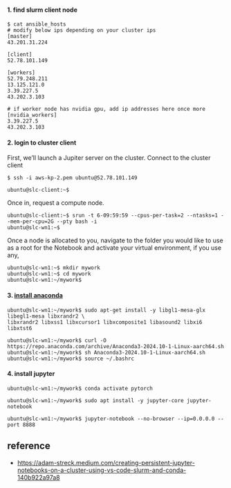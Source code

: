 
#### 1. find slurm client node #### 
```
$ cat ansible_hosts
# modify below ips depending on your cluster ips
[master]
43.201.31.224

[client]
52.78.101.149

[workers]
52.79.248.211
13.125.121.0
3.39.227.5
43.202.3.103

# if worker node has nvidia gpu, add ip addresses here once more
[nvidia_workers]
3.39.227.5
43.202.3.103
```

#### 2. login to cluster client ####
First, we’ll launch a Jupiter server on the cluster. Connect to the cluster client
```
$ ssh -i aws-kp-2.pem ubuntu@52.78.101.149

ubuntu@slc-client:~$
```
Once in, request a compute node.
```
ubuntu@slc-client:~$ srun -t 6-09:59:59 --cpus-per-task=2 --ntasks=1 --mem-per-cpu=2G --pty bash -i
ubuntu@slc-wn1:~$
```

Once a node is allocated to you, navigate to the folder you would like to use as a root for the Notebook and activate your virtual environment, if you use any,
```
ubuntu@slc-wn1:~$ mkdir mywork
ubuntu@slc-wn1:~$ cd mywork
ubuntu@slc-wn1:~/mywork$
```

#### 3. [install anaconda](https://docs.anaconda.com/anaconda/install/) ####
```
ubuntu@slc-wn1:~/mywork$ sudo apt-get install -y libgl1-mesa-glx libegl1-mesa libxrandr2 \
libxrandr2 libxss1 libxcursor1 libxcomposite1 libasound2 libxi6 libxtst6

ubuntu@slc-wn1:~/mywork$ curl -O https://repo.anaconda.com/archive/Anaconda3-2024.10-1-Linux-aarch64.sh
ubuntu@slc-wn1:~/mywork$ sh Anaconda3-2024.10-1-Linux-aarch64.sh
ubuntu@slc-wn1:~/mywork$ source ~/.bashrc
```

#### 4. install jupyter ####
```
ubuntu@slc-wn1:~/mywork$ conda activate pytorch

ubuntu@slc-wn1:~/mywork$ sudo apt install -y jupyter-core jupyter-notebook

ubuntu@slc-wn1:~/mywork$ jupyter-notebook --no-browser --ip=0.0.0.0 --port 8888
```


## reference ##

* https://adam-streck.medium.com/creating-persistent-jupyter-notebooks-on-a-cluster-using-vs-code-slurm-and-conda-140b922a97a8
